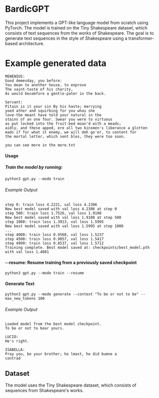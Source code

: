 # BardicGPT

This project implements a GPT-like language model from scratch using PyTorch. The model is trained on the Tiny Shakespeare dataset, which consists of text sequences from the works of Shakespeare. The goal is to generate text sequences in the style of Shakespeare using a transformer-based architecture.

# Example generated data

    MENENIUS:
    Good demesday, you before:
    You mean to another house, to enprove
    The saint-taste of his charity,
    As would becomfore a gentle-pater in the back.

    Servant:
    Pitain is it your sin By his haste; marrying
    yoed ather and squirbing for you whas she
    love-the meant have told your natural in the
    stains of an one four. Swear you were to virtuous
    as put locked into the fruit-bed moan'd with a meads;
    aidly, and these apped, ere all two kinsmen's liberance a glotten
    mads if for what it enemy, we will deh go'er, to content for
    the mortal letter, which sent bles, they were too soon.

    you can see more in the more.txt

#### Usage

##### Train the model by running:

    python3 gpt.py --mode train

###### Example Output

    step 0: train loss 4.2221, val loss 4.2306
    New best model saved with val loss 4.2306 at step 0
    step 500: train loss 1.7526, val loss 1.9108
    New best model saved with val loss 1.9108 at step 500
    step 1000: train loss 1.3913, val loss 1.5995
    New best model saved with val loss 1.5995 at step 1000
    ...
    step 4000: train loss 0.9568, val loss 1.5237
    step 4500: train loss 0.9057, val loss 1.5417
    step 4999: train loss 0.8537, val loss 1.5712
    Training complete. Best model saved at: checkpoints/best_model.pth with val loss 1.4881

#### --resume: Resume training from a previously saved checkpoint
    python3 gpt.py --mode train --resume

#### Generate Text
    python3 gpt.py --mode generate --context "To be or not to be" --max_new_tokens 100

###### Example Output

    Loaded model from the best model checkpoint.
    To be or not to bear yours.

    LUCIO:
    He's right.

    ISABELLA:
    Pray you, be your brother; he lmast, he did bumne a
    contrad

## Dataset

The model uses the Tiny Shakespeare dataset, which consists of sequences from Shakespeare's works.
